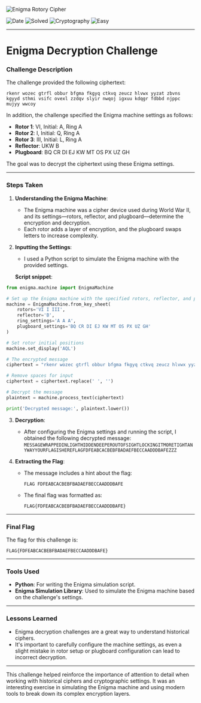 ![Enigma Rotory Cipher](https://upload.wikimedia.org/wikipedia/commons/thumb/b/bd/Enigma_%28crittografia%29_-_Museo_scienza_e_tecnologia_Milano.jpg/640px-Enigma_%28crittografia%29_-_Museo_scienza_e_tecnologia_Milano.jpg)

![Date](https://img.shields.io/badge/Date-10.01.2024-white?style=plastic) ![Solved](https://img.shields.io/badge/Solved_✔️-darkgreen?style=plastic)
![Cryptography](https://img.shields.io/badge/Category-Cryptography_🔐-800080?style=plastic)
![Easy](https://img.shields.io/badge/Difficulty-Easy-32CD32?style=plastic)

---

# Enigma Decryption Challenge

### Challenge Description

The challenge provided the following ciphertext:

`rkenr wozec gtrfl obbur bfgma fkgyq ctkvq zeucz hlvwx yyzat zbvns kgyyd sthmi vsifc ovexl zzdqv slyir nwqoj igxuu kdqgr fdbbd njppc mujyy wwcoy`

In addition, the challenge specified the Enigma machine settings as follows:

- **Rotor 1**: VI, Initial: A, Ring A
- **Rotor 2**: I, Initial: Q, Ring A
- **Rotor 3**: III, Initial: L, Ring A
- **Reflector**: UKW B
- **Plugboard**: BQ CR DI EJ KW MT OS PX UZ GH

The goal was to decrypt the ciphertext using these Enigma settings.

---

### Steps Taken

1. **Understanding the Enigma Machine**:
    
    - The Enigma machine was a cipher device used during World War II, and its settings—rotors, reflector, and plugboard—determine the encryption and decryption.
    - Each rotor adds a layer of encryption, and the plugboard swaps letters to increase complexity.

2. **Inputting the Settings**:
    
    - I used a Python script to simulate the Enigma machine with the provided settings.
    
    **Script snippet**:

```python
from enigma.machine import EnigmaMachine

# Set up the Enigma machine with the specified rotors, reflector, and plugboard
machine = EnigmaMachine.from_key_sheet(
    rotors='VI I III',
    reflector='B',
    ring_settings='A A A',
    plugboard_settings='BQ CR DI EJ KW MT OS PX UZ GH'
)

# Set rotor initial positions
machine.set_display('AQL')

# The encrypted message
ciphertext = "rkenr wozec gtrfl obbur bfgma fkgyq ctkvq zeucz hlvwx yyzat zbvns kgyyd sthmi vsifc ovexl zzdqv slyir nwqoj igxuu kdqgr fdbbd njppc mujyy wwcoy"

# Remove spaces for input
ciphertext = ciphertext.replace(' ', '')

# Decrypt the message
plaintext = machine.process_text(ciphertext)

print('Decrypted message:', plaintext.lower())
```
    
3. **Decryption**:
    
    - After configuring the Enigma settings and running the script, I obtained the following decrypted message:
        `MESSAGEWRAPPEDINLIGHTHIDDENDEEPEROUTOFSIGHTLOCKINGITMORETIGHTANYWAYYOURFLAGISHEREFLAGFDFEABCACBEBFBADAEFBECCAADDDBAFEZZZ`
        
4. **Extracting the Flag**:
    
    - The message includes a hint about the flag:
        
        `FLAG FDFEABCACBEBFBADAEFBECCAADDDBAFE`
        
    - The final flag was formatted as:
         
        `FLAG{FDFEABCACBEBFBADAEFBECCAADDDBAFE}`
        

---

### Final Flag

The flag for this challenge is:

`FLAG{FDFEABCACBEBFBADAEFBECCAADDDBAFE}`

---

### Tools Used

- **Python**: For writing the Enigma simulation script.
- **Enigma Simulation Library**: Used to simulate the Enigma machine based on the challenge's settings.

---

### Lessons Learned

- Enigma decryption challenges are a great way to understand historical ciphers.
- It's important to carefully configure the machine settings, as even a slight mistake in rotor setup or plugboard configuration can lead to incorrect decryption.

---

This challenge helped reinforce the importance of attention to detail when working with historical ciphers and cryptographic settings. It was an interesting exercise in simulating the Enigma machine and using modern tools to break down its complex encryption layers.
